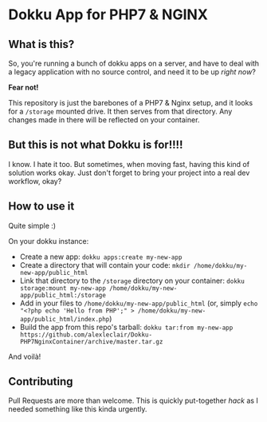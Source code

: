 # Dokku App for PHP7 & NGINX
## What is this?
So, you're running a bunch of dokku apps on a server, and have to deal with a legacy application with no source control, and need it to be up _right now_?

**Fear not!** 

This repository is just the barebones of a PHP7 & Nginx setup, and it looks for a `/storage` mounted drive. It then serves from that directory.
Any changes made in there will be reflected on your container.

## But this is not what Dokku is for!!!!
I know. I hate it too. But sometimes, when moving fast, having this kind of solution works okay. Just don't forget to bring your project into a real dev workflow, okay?

## How to use it
Quite simple :)

On your dokku instance: 

- Create a new app: `dokku apps:create my-new-app`
- Create a directory that will contain your code: `mkdir /home/dokku/my-new-app/public_html`
- Link that directory to the `/storage` directory on your container: `dokku storage:mount my-new-app /home/dokku/my-new-app/public_html:/storage`
- Add in your files to `/home/dokku/my-new-app/public_html` (or, simply `echo "<?php echo 'Hello from PHP';" > /home/dokku/my-new-app/public_html/index.php`)
- Build the app from this repo's tarball: `dokku tar:from my-new-app https://github.com/alexleclair/Dokku-PHP7NginxContainer/archive/master.tar.gz`

And voilà!

## Contributing
Pull Requests are more than welcome. This is quickly put-together _hack_ as I needed something like this kinda urgently.
